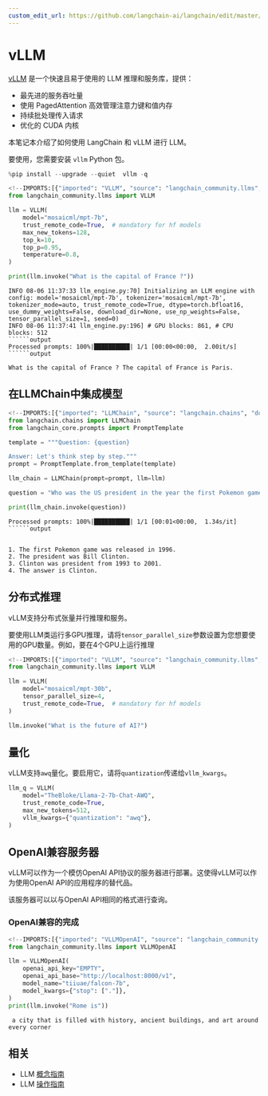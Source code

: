 ```yaml
---
custom_edit_url: https://github.com/langchain-ai/langchain/edit/master/docs/docs/integrations/llms/vllm.ipynb
---
```

# vLLM

[vLLM](https://vllm.readthedocs.io/en/latest/index.html) 是一个快速且易于使用的 LLM 推理和服务库，提供：

* 最先进的服务吞吐量
* 使用 PagedAttention 高效管理注意力键和值内存
* 持续批处理传入请求
* 优化的 CUDA 内核

本笔记本介绍了如何使用 LangChain 和 vLLM 进行 LLM。

要使用，您需要安装 `vllm` Python 包。


```python
%pip install --upgrade --quiet  vllm -q
```


```python
<!--IMPORTS:[{"imported": "VLLM", "source": "langchain_community.llms", "docs": "https://python.langchain.com/api_reference/community/llms/langchain_community.llms.vllm.VLLM.html", "title": "vLLM"}]-->
from langchain_community.llms import VLLM

llm = VLLM(
    model="mosaicml/mpt-7b",
    trust_remote_code=True,  # mandatory for hf models
    max_new_tokens=128,
    top_k=10,
    top_p=0.95,
    temperature=0.8,
)

print(llm.invoke("What is the capital of France ?"))
```
```output
INFO 08-06 11:37:33 llm_engine.py:70] Initializing an LLM engine with config: model='mosaicml/mpt-7b', tokenizer='mosaicml/mpt-7b', tokenizer_mode=auto, trust_remote_code=True, dtype=torch.bfloat16, use_dummy_weights=False, download_dir=None, use_np_weights=False, tensor_parallel_size=1, seed=0)
INFO 08-06 11:37:41 llm_engine.py:196] # GPU blocks: 861, # CPU blocks: 512
``````output
Processed prompts: 100%|██████████| 1/1 [00:00<00:00,  2.00it/s]
``````output

What is the capital of France ? The capital of France is Paris.
```
## 在LLMChain中集成模型


```python
<!--IMPORTS:[{"imported": "LLMChain", "source": "langchain.chains", "docs": "https://python.langchain.com/api_reference/langchain/chains/langchain.chains.llm.LLMChain.html", "title": "vLLM"}, {"imported": "PromptTemplate", "source": "langchain_core.prompts", "docs": "https://python.langchain.com/api_reference/core/prompts/langchain_core.prompts.prompt.PromptTemplate.html", "title": "vLLM"}]-->
from langchain.chains import LLMChain
from langchain_core.prompts import PromptTemplate

template = """Question: {question}

Answer: Let's think step by step."""
prompt = PromptTemplate.from_template(template)

llm_chain = LLMChain(prompt=prompt, llm=llm)

question = "Who was the US president in the year the first Pokemon game was released?"

print(llm_chain.invoke(question))
```
```output
Processed prompts: 100%|██████████| 1/1 [00:01<00:00,  1.34s/it]
``````output


1. The first Pokemon game was released in 1996.
2. The president was Bill Clinton.
3. Clinton was president from 1993 to 2001.
4. The answer is Clinton.
```
## 分布式推理

vLLM支持分布式张量并行推理和服务。

要使用LLM类运行多GPU推理，请将`tensor_parallel_size`参数设置为您想要使用的GPU数量。例如，要在4个GPU上运行推理


```python
<!--IMPORTS:[{"imported": "VLLM", "source": "langchain_community.llms", "docs": "https://python.langchain.com/api_reference/community/llms/langchain_community.llms.vllm.VLLM.html", "title": "vLLM"}]-->
from langchain_community.llms import VLLM

llm = VLLM(
    model="mosaicml/mpt-30b",
    tensor_parallel_size=4,
    trust_remote_code=True,  # mandatory for hf models
)

llm.invoke("What is the future of AI?")
```

## 量化

vLLM支持`awq`量化。要启用它，请将`quantization`传递给`vllm_kwargs`。


```python
llm_q = VLLM(
    model="TheBloke/Llama-2-7b-Chat-AWQ",
    trust_remote_code=True,
    max_new_tokens=512,
    vllm_kwargs={"quantization": "awq"},
)
```

## OpenAI兼容服务器

vLLM可以作为一个模仿OpenAI API协议的服务器进行部署。这使得vLLM可以作为使用OpenAI API的应用程序的替代品。

该服务器可以以与OpenAI API相同的格式进行查询。

### OpenAI兼容的完成


```python
<!--IMPORTS:[{"imported": "VLLMOpenAI", "source": "langchain_community.llms", "docs": "https://python.langchain.com/api_reference/community/llms/langchain_community.llms.vllm.VLLMOpenAI.html", "title": "vLLM"}]-->
from langchain_community.llms import VLLMOpenAI

llm = VLLMOpenAI(
    openai_api_key="EMPTY",
    openai_api_base="http://localhost:8000/v1",
    model_name="tiiuae/falcon-7b",
    model_kwargs={"stop": ["."]},
)
print(llm.invoke("Rome is"))
```
```output
 a city that is filled with history, ancient buildings, and art around every corner
```

## 相关

- LLM [概念指南](/docs/concepts/#llms)
- LLM [操作指南](/docs/how_to/#llms)
